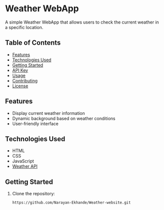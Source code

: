 # Weather WebApp

A simple Weather WebApp that allows users to check the current weather in a specific location.

## Table of Contents

- [Features](#features)
- [Technologies Used](#technologies-used)
- [Getting Started](#getting-started)
- [API Key](#api-key)
- [Usage](#usage)
- [Contributing](#contributing)
- [License](#license)

## Features

- Display current weather information
- Dynamic background based on weather conditions
- User-friendly interface

## Technologies Used

- HTML
- CSS
- JavaScript
- [Weather API](#api-key)

## Getting Started

1. Clone the repository:

   ```bash
   https://github.com/Narayan-Ekhande/Weather-website.git
